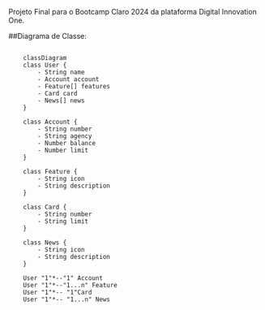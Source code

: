 Projeto Final para o Bootcamp Claro 2024 da plataforma Digital Innovation One.

##Diagrama de Classe:

```mermaid 

    classDiagram
    class User {
        - String name
        - Account account
        - Feature[] features
        - Card card
        - News[] news
    }

    class Account {
        - String number
        - String agency
        - Number balance
        - Number limit
    }

    class Feature {
        - String icon
        - String description
    }

    class Card {
        - String number
        - String limit
    }

    class News {
        - String icon
        - String description
    }

    User "1"*--"1" Account
    User "1"*--"1...n" Feature
    User "1"*-- "1"Card
    User "1"*-- "1...n" News
```
